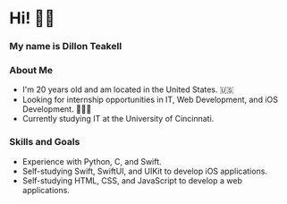 # Hi! 👋🏻
### My name is Dillon Teakell
### About Me
- I'm 20 years old and am located in the United States. 🇺🇸
- Looking for internship opportunities in IT, Web Development, and iOS Development. 👨🏻‍💻
- Currently studying IT at the University of Cincinnati.

### Skills and Goals
- Experience with Python, C, and Swift.
- Self-studying Swift, SwiftUI, and UIKit to develop iOS applications.
- Self-studying HTML, CSS, and JavaScript to develop a web applications.
